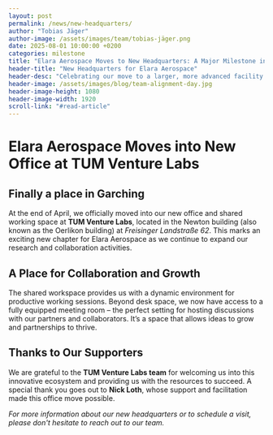 ```yaml
---
layout: post
permalink: /news/new-headquarters/
author: "Tobias Jäger"
author-image: /assets/images/team/tobias-jäger.png
date: 2025-08-01 10:00:00 +0200
categories: milestone
title: "Elara Aerospace Moves to New Headquarters: A Major Milestone in Our Growth Journey"
header-title: "New Headquarters for Elara Aerospace"
header-desc: "Celebrating our move to a larger, more advanced facility that will support our expanding operations and ambitious goals"
header-image: /assets/images/blog/team-alignment-day.jpg
header-image-height: 1080
header-image-width: 1920
scroll-link: "#read-article"
---
```


# Elara Aerospace Moves into New Office at TUM Venture Labs  
## Finally a place in Garching  

At the end of April, we officially moved into our new office and shared working space at **TUM Venture Labs**, located in the Newton building (also known as the Oerlikon building) at *Freisinger Landstraße 62*. This marks an exciting new chapter for Elara Aerospace as we continue to expand our research and collaboration activities.  

## A Place for Collaboration and Growth  

The shared workspace provides us with a dynamic environment for productive working sessions. Beyond desk space, we now have access to a fully equipped meeting room – the perfect setting for hosting discussions with our partners and collaborators. It’s a space that allows ideas to grow and partnerships to thrive.  

## Thanks to Our Supporters  

We are grateful to the **TUM Venture Labs team** for welcoming us into this innovative ecosystem and providing us with the resources to succeed. A special thank you goes out to **Nick Loth**, whose support and facilitation made this office move possible.  

*For more information about our new headquarters or to schedule a visit, please don't hesitate to reach out to our team.* 
